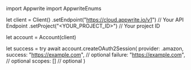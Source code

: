 import Appwrite
import AppwriteEnums

let client = Client()
    .setEndpoint("https://cloud.appwrite.io/v1") // Your API Endpoint
    .setProject("&lt;YOUR_PROJECT_ID&gt;") // Your project ID

let account = Account(client)

let success = try await account.createOAuth2Session(
    provider: .amazon,
    success: "https://example.com", // optional
    failure: "https://example.com", // optional
    scopes: [] // optional
)

